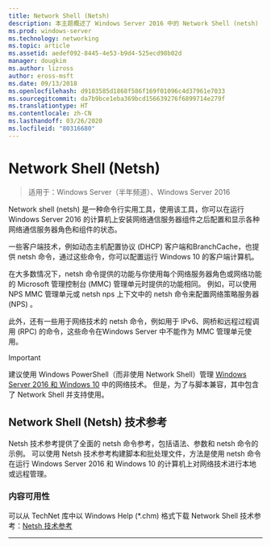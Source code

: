 ```yaml
---
title: Network Shell (Netsh)
description: 本主题概述了 Windows Server 2016 中的 Network Shell (netsh) 命令行实用工具。
ms.prod: windows-server
ms.technology: networking
ms.topic: article
ms.assetid: aedef092-8445-4e53-b9d4-525ecd98b02d
manager: dougkim
ms.author: lizross
author: eross-msft
ms.date: 09/13/2018
ms.openlocfilehash: d9103585d1868f586f169f01096c4d37961e7033
ms.sourcegitcommit: da7b9bce1eba369bcd156639276f6899714e279f
ms.translationtype: HT
ms.contentlocale: zh-CN
ms.lasthandoff: 03/26/2020
ms.locfileid: "80316680"
---
```

# <a name="network-shell-netsh"></a>Network Shell \(Netsh\)

>适用于：Windows Server（半年频道）、Windows Server 2016

Network shell (netsh) 是一种命令行实用工具，使用该工具，你可以在运行 Windows Server 2016 的计算机上安装网络通信服务器组件之后配置和显示各种网络通信服务器角色和组件的状态。

一些客户端技术，例如动态主机配置协议 \(DHCP\) 客户端和BranchCache，也提供 netsh 命令，通过这些命令，你可以配置运行 Windows 10 的客户端计算机。

在大多数情况下，netsh 命令提供的功能与你使用每个网络服务器角色或网络功能的 Microsoft 管理控制台 \(MMC\) 管理单元时提供的功能相同。 例如，可以使用 NPS MMC 管理单元或 netsh nps 上下文中的 netsh 命令来配置网络策略服务器 \(NPS\)  。

此外，还有一些用于网络技术的 netsh 命令，例如用于 IPv6、网桥和远程过程调用 \(RPC\) 的命令，这些命令在Windows Server 中不能作为 MMC 管理单元使用。

>[!IMPORTANT]
>建议使用 Windows PowerShell（而非使用 Network Shell）管理 [Windows Server 2016 和 Windows 10](https://technet.microsoft.com/library/mt156917.aspx) 中的网络技术。 但是，为了与脚本兼容，其中包含了 Network Shell 并支持使用。

## <a name="network-shell-netsh-technical-reference"></a>Network Shell (Netsh) 技术参考

Netsh 技术参考提供了全面的 netsh 命令参考，包括语法、参数和 netsh 命令的示例。 可以使用 Netsh 技术参考构建脚本和批处理文件，方法是使用 netsh 命令在运行 Windows Server 2016 和 Windows 10 的计算机上对网络技术进行本地或远程管理。  
  
### <a name="content-availability"></a>内容可用性  
  
可以从 TechNet 库中以 Windows Help \(*.chm\) 格式下载 Network Shell 技术参考：[Netsh 技术参考](https://gallery.technet.microsoft.com/Netsh-Technical-Reference-c46523dc)  
  
---

